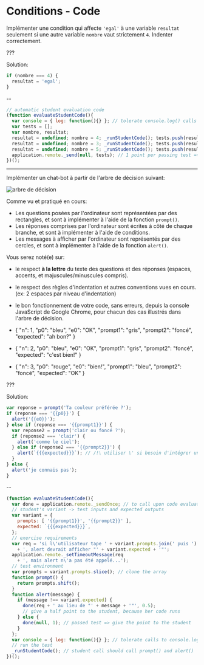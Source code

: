 # Conditions - Code

Implémenter une condition qui affecte `'egal'` à une variable `resultat` seulement si une autre variable `nombre` vaut strictement `4`. Indenter correctement.

???

Solution:

```js
if (nombre === 4) {
  resultat = 'egal';
}
```

--

```js
// automatic student evaluation code
(function evaluateStudentCode(){
  var console = { log: function(){} }; // tolerate console.log() calls
  var tests = [];
  var nombre, resultat;
  resultat = undefined; nombre = 4; _runStudentCode(); tests.push(resultat === 'egal');
  resultat = undefined; nombre = 3; _runStudentCode(); tests.push(resultat != 'egal');
  resultat = undefined; nombre = 5; _runStudentCode(); tests.push(resultat != 'egal');
  application.remote._send(null, tests); // 1 point per passing test => 3 pts per exercise
})();
```

---

Implémenter un chat-bot à partir de l'arbre de décision suivant:

![arbre de décision](data/arbre{{n}}.jpg)

Comme vu et pratiqué en cours:
 - Les questions posées par l'ordinateur sont représentées par des rectangles, et sont à implémenter à l'aide de la fonction `prompt()`.
 - Les réponses comprises par l'ordinateur sont écrites à côté de chaque branche, et sont à implémenter à l'aide de conditions.
 - Les messages à afficher par l'ordinateur sont représentés par des cercles, et sont à implémenter à l'aide de la fonction `alert()`.

Vous serez noté(e) sur:
 - le respect **à la lettre** du texte des questions et des réponses (espaces, accents, et majuscules/minuscules compris).
 - le respect des règles d'indentation et autres conventions vues en cours. (ex: 2 espaces par niveau d'indentation)
 - le bon fonctionnement de votre code, sans erreurs, depuis la console JavaScript de Google Chrome, pour chacun des cas illustrés dans l'arbre de décision.

- { "n": 1, "p0": "bleu", "e0": "OK", "prompt1": "gris", "prompt2": "foncé", "expected": "ah bon?" }
- { "n": 2, "p0": "bleu", "e0": "OK", "prompt1": "gris", "prompt2": "foncé", "expected": "c'est bien!" }
- { "n": 3, "p0": "rouge", "e0": "bien!", "prompt1": "bleu", "prompt2": "foncé", "expected": "OK" }

???

Solution:

```js
var reponse = prompt('Ta couleur préférée ?');
if (reponse === '{{p0}}') {
  alert('{{e0}}');
} else if (reponse === '{{prompt1}}') {
  var reponse2 = prompt('clair ou foncé ?');
  if (reponse2 === 'clair') {
    alert('comme le ciel');
  } else if (reponse2 === '{{prompt2}}') {
    alert(`{{{expected}}}`); // /!\ utiliser \' si besoin d'intégrer une apostrophe
  } 
} else {
  alert('je connais pas');
}
```

--

```js
(function evaluateStudentCode(){
  var done = application.remote._sendOnce; // to call upon code evaluation
  // student's variant -> test inputs and expected outputs
  var variant = {
    prompts: [ '{{prompt1}}', '{{prompt2}}' ],
    expected: `{{{expected}}}`,
  };
  // exercise requirements
  var req = 'si l\'utilisateur tape ' + variant.prompts.join(' puis ')
    + ', alert devrait afficher "' + variant.expected + '"';
  application.remote._setTimeoutMessage(req
    + ', mais alert n\'a pas été appelé...');
  // test environment
  var prompts = variant.prompts.slice(); // clone the array
  function prompt() {
    return prompts.shift();
  }
  function alert(message) {
    if (message !== variant.expected) {
      done(req + ' au lieu de "' + message + '"', 0.5);
      // give a half point to the student, because her code runs
    } else {
      done(null, 1); // passed test => give the point to the student
    }
  };
  var console = { log: function(){} }; // tolerate calls to console.log()
  // run the test
  _runStudentCode(); // student call should call prompt() and alert()
})();
```
